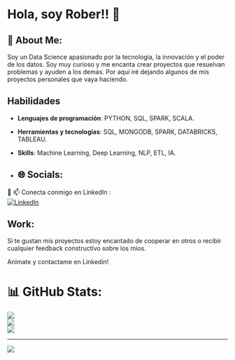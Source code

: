 # Hola, soy Rober!! 👋

## 💫 About Me:
Soy un Data Science apasionado por la tecnología, la innovación y el poder de los datos. Soy muy curioso y me encanta crear proyectos que resuelvan problemas y ayuden a los demás.
Por aquí iré dejando algunos de mis proyectos personales que vaya haciendo.

## Habilidades
- **Lenguajes de programación**: PYTHON, SQL, SPARK, SCALA.
- **Herramientas y tecnologías**: SQL, MONGODB, SPARK, DATABRICKS, TABLEAU.
- **Skills**: Machine Learning, Deep Learning, NLP, ETL, IA.



- ## 🌐 Socials:
💼 📫 Conecta conmigo en LinkedIn :  
[![LinkedIn](https://img.shields.io/badge/LinkedIn-%230077B5.svg?logo=linkedin&logoColor=white)](https://linkedin.com/in/www.linkedin.com/in/robertoolivapastor) 

## Work:
Si te gustan mis proyectos estoy encantado de cooperar en otros o recibir cualquier feedback constructivo sobre los mios.

Animate y contactame en Linkedin!

# 📊 GitHub Stats:
![](https://github-readme-stats.vercel.app/api?username=roberolv&theme=dark&hide_border=true&include_all_commits=false&count_private=false)<br/>
![](https://github-readme-streak-stats.herokuapp.com/?user=roberolv&theme=dark&hide_border=true)<br/>
![](https://github-readme-stats.vercel.app/api/top-langs/?username=roberolv&theme=dark&hide_border=true&include_all_commits=false&count_private=false&layout=compact)

---
[![](https://visitcount.itsvg.in/api?id=roberolv&icon=0&color=0)](https://visitcount.itsvg.in)

